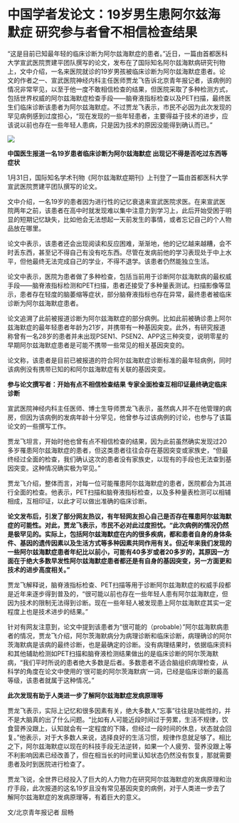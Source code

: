 # 中国学者发论文：19岁男生患阿尔兹海默症 研究参与者曾不相信检查结果

“这是目前已知最年轻的临床诊断为阿尔兹海默症的患者。”近日，一篇由首都医科大学宣武医院贾建平团队撰写的论文，发布在了国际知名阿尔兹海默病研究刊物上，文中介绍，一名来医院就诊的19岁男孩被临床诊断为阿尔兹海默症患者。论文的作者之一、宣武医院神经内科主任医师贾龙飞告诉北京青年报记者，该病例的情况非常罕见，以至于他一度不敢相信检查的结果，但医院采取了多种检测方式，包括世界权威的阿尔兹海默症检查手段——脑脊液指标检查以及PET扫描，最终医生们临床诊断该患者为阿尔兹海默症。不过贾龙飞表示，市民不必因为此次发现的罕见病例感到过度担心，“现在发现的一些年轻患者，主要得益于技术的进步，应该说以前也存在一些年轻人患病，只是因为技术的原因没能得到确认而已。”

![](https://inews.gtimg.com/newsapp_bt/0/15643702717/1000)

**中国医生报道一名19岁患者临床诊断为阿尔兹海默症 出现记不得是否吃过东西等症状**

1月31日，国际知名学术刊物《阿尔兹海默症期刊》上刊登了一篇由首都医科大学宣武医院贾建平团队撰写的论文。

文中介绍，一名19岁的患者因为进行性的记忆衰退来宣武医院求医。在来宣武医院两年之前，该患者在高中时就发现难以集中注意力到学习上，此后开始受困于明显的短期记忆缺失，比如他会无法想起一天前发生的事情，或者忘记自己的个人物品放在哪里。

论文中表示，该患者还会出现阅读和反应困难，渐渐地，他的记忆越来越糟，会不时丢东西，甚至记不得自己有没有吃东西。尽管在发病前他的学习表现处于中上水平，但他最终无法完成自己的学业，不得不退学。该患者仍然能独立生活。

论文中表示，医院为患者做了多种检查，包括当前用于诊断阿尔兹海默病的最权威手段——脑脊液指标检测和PET扫描，患者还接受了多种量表测试。扫描影像等显示，患者存在轻度的脑萎缩等症状，部分脑脊液指标也存在异常，最终患者被临床诊断为阿尔兹海默症患者。

论文追溯了此前被报道诊断为阿尔兹海默症的部分病例。比如此前被确诊患上阿尔兹海默症的最年轻患者年龄为21岁，并携带有一种基因突变。此外，有研究报道称曾有一名28岁的患者并未出现PSEN1、PSEN2、APP这三种突变，说明零星的早期阿尔兹海默症患者是可能不携带一些常见的相关基因突变的。

论文称，该患者是目前已被报道的符合阿尔兹海默症诊断标准的最年轻病例，同时该病例没有携带已知的和阿尔兹海默症有关联的基因突变。

**参与论文撰写者：开始有点不相信检查结果 专家全面检查互相印证最终确定临床诊断**

宣武医院神经内科主任医师、博士生导师贾龙飞表示，虽然病人并不在他管理的病房，但因为该病例的发病年龄十分罕见，他曾参与过该病例的讨论，也参与了该篇论文的一些撰写工作。

贾龙飞坦言，开始时他也曾有点不相信检查的结果，因为此前虽然确实发现过20多岁罹患阿尔兹海默症的患者，但这类患者往往会存在基因突变或家族史，“但最终经过全面的检查，我们确认这次的患者没有家族史，以现有的手段也无法查到基因突变。这种情况确实极为罕见。”

贾龙飞介绍，整体而言，对每一位可能罹患阿尔兹海默症的患者，医院都会为其进行全面的检查。他表示，PET扫描和脑脊液指标检查，以及多种量表检测可以相辅相成，互相印证，以此才可以做出准确的临床诊断。

**论文发布后，引发了部分网友热议，有年轻网友担心自己是否存在罹患阿尔兹海默症的可能性。对此，贾龙飞表示，市民不必对此过度担忧。“此次病例的情况仍然是极罕见的。实际上，包括阿尔兹海默症在内的很多疾病，都和患者自身的身体条件、基因的遗传因素以及生活方式等多种因素共同作用有关。但近年来我们发现的一些阿尔兹海默症患者年纪比以前小，可能有40多岁或者20多岁的，其原因一方面在于绝大多数早发性阿尔兹海默症患者都还是有自身的基因突变，另一方面更和技术的进步高度相关。”**

贾龙飞解释说，脑脊液指标检查、PET扫描等用于诊断阿尔兹海默症的权威手段都是近年来逐步得到普及的，“很可能以前也存在一些年轻人患有阿尔兹海默症，但因为技术的限制无法得到诊断。现在一些年轻人被发现患上阿尔兹海默症其实一定程度上也是技术进步的结果。”

针对有网友注意到，论文中提到该患者为“很可能的（probable）”阿尔兹海默病患者的情况，贾龙飞介绍，阿尔茨海默病分为病理诊断和临床诊断，病理确诊的阿尔茨海默病是该病的最终诊断，也是最确定的诊断。没有病理结果时，依据临床资料和其他辅助检测如PET扫描和脑脊液检测结果做出的是临床诊断的阿尔茨海默病，“我们平时所说的患者绝大多数是后者。多数患者不适合脑组织病理检查，从科学的角度在论文中使用的‘很可能的阿尔茨海默病’一词，已经是临床诊断的最高等级，该患者就属于这种情况。”

**此次发现有助于人类进一步了解阿尔兹海默症发病原理等**

贾龙飞表示，实际上记忆和很多因素有关，绝大多数人“忘事”往往是功能性的，并不是大脑真的出了什么问题。“比如有人可能近段时间过于劳累，生活不规律，饮食营养没跟上，认知就会有一定程度的下降，但经过一段时间的休息，状态就会回复。”他表示，对于大多数人来说，选择良好的生活习惯，规律作息就足够了。相比之下，阿尔兹海默症以现在的科技手段无法逆转，如果一个人疲劳、营养没跟上等不利影响因素已经改善了，但在相当长的时间里认知状态仍然没有恢复，那就需要患者及时到医院进行检查了。

贾龙飞说，全世界已经投入了巨大的人力物力在研究阿尔兹海默症的发病原理和治疗手段，此次报道的这名19岁且没有常见基因突变的病例，对于人类进一步去了解阿尔兹海默症的发病原理等，有着巨大的意义。

文/北京青年报记者 屈畅

